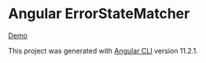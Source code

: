 # Angular ErrorStateMatcher

[Demo](https://wixhub.github.io/angular-error-state/docs/)

This project was generated with [Angular CLI](https://github.com/angular/angular-cli) version 11.2.1.
